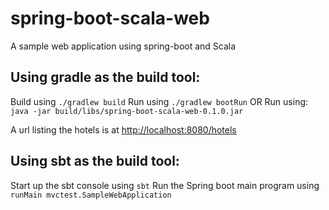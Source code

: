 spring-boot-scala-web
====================
A sample web application using spring-boot and Scala


Using gradle as the build tool:
-------------------------------

Build using `./gradlew build`
Run using `./gradlew bootRun`
OR
Run using: `java -jar build/libs/spring-boot-scala-web-0.1.0.jar`

A url listing the hotels is at [http://localhost:8080/hotels](http://localhost:8080/hotels)


Using sbt as the build tool:
----------------------------

Start up the sbt console using `sbt`
Run the Spring boot main program using `runMain mvctest.SampleWebApplication`



